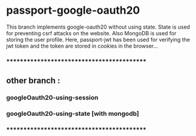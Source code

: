 # passport-google-oauth20

This branch implements google-oauth20 without using state.
State is used for preventing csrf attacks on the website.
Also MongoDB is used for storing the user profile.
Here, passport-jwt has been used for verifying the jwt token and the token are stored in cookies in the browser...

### *****************************************
## other branch : 

### googleOauth20-using-session
### googleOauth20-using-state [with mongodb]
### *****************************************
